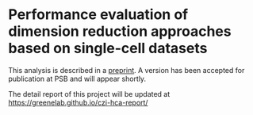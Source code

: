 # Performance evaluation of dimension reduction approaches based on single-cell datasets

This analysis is described in a [preprint](https://doi.org/10.1101/385534). A version has been accepted for publication at PSB and will appear shortly.

The detail report of this project will be updated at https://greenelab.github.io/czi-hca-report/
